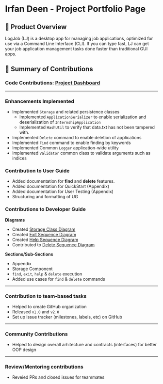 # Irfan Deen - Project Portfolio Page

## 📌 Product Overview
LogJob (LJ) is a desktop app for managing job applications, optimized for use via a Command Line Interface (CLI). If you can type fast, LJ can get your job application management tasks done faster than traditional GUI apps.

## 🚀 Summary of Contributions

### **Code Contributions:** [Project Dashboard](https://nus-cs2113-ay2425s2.github.io/tp-dashboard/?search=&sort=groupTitle&sortWithin=title&timeframe=commit&mergegroup=&groupSelect=groupByRepos&breakdown=true&checkedFileTypes=docs~functional-code~test-code~other&since=2025-02-21&tabOpen=true&tabType=authorship&tabAuthor=irfandeen&tabRepo=AY2425S2-CS2113-T11a-2%2Ftp%5Bmaster%5D&authorshipIsMergeGroup=false&authorshipFileTypes=docs~functional-code~test-code~other&authorshipIsBinaryFileTypeChecked=false&authorshipIsIgnoredFilesChecked=false)

___

###  **Enhancements Implemented**
- Implemented `Storage` and related persistence classes
   - Implemented `ApplicationSerializer` to enable serialization and deserialization of `InternshipApplication`
   - Implemented `HashUtil` to verify that data.txt has not been tampered with.
- Implemented `Delete` command to enable deletion of applications
- Implemented `Find` command to enable finding by keywords
- Implemented Common `Logger` application-wide utility
- Implemented `Validator` common class to validate arguments such as indices

###  **Contribution to User Guide**
- Added documentation for **find** and **delete** features.
- Added documentation for QuickStart (Appendix)
- Added documentation for User Testing (Appendix)
- Structuring and formatting of UG

###  **Contributions to Developer Guide**

**Diagrams**
-   Created [Storage Class Diagram](../diagrams/class-diagrams/StorageClassDiagram.png)
- Created [Exit Sequence Diagram](../diagrams/sequence-diagrams/exit-sequence.png)
- Created [Help Sequence Diagram](../diagrams/sequence-diagrams/help-sequence.png)
- Contributed to [Delete Sequence Diagram](../diagrams/sequence-diagrams/delete-sequence.png) 

**Sections/Sub-Sections**
- Appendix
- Storage Component
- `find`, `exit`, `help` & `delete` execution
- Added use cases for `find` & `delete` commands

___
### Contribution to team-based tasks
- Helped to create GitHub organization 
- Released `v1.0` and `v2.0`
- Set up issue tracker (milestones, labels, etc) on GitHub

___
### Community Contributions
- Helped to design overall arhitecture and contracts (interfaces) for better OOP design

___
### Review/Mentoring contributions
- Reveied PRs and closed issues for teammates 
